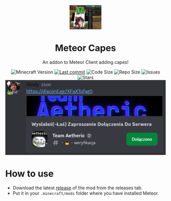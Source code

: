 <div align="center">
  <!-- Logo and Title -->
  <img src="https://github.com/Gllody/meteor-capes/blob/master/meteorcapes.png?raw=true" alt="logo" width="20%"/>
  <h1>Meteor Capes</h1>
  <p>An addon to Meteor Client adding capes!</p>

  <!-- Fancy badges -->
  <img src="https://img.shields.io/badge/Minecraft%20Version-1.21.4-blue" alt="Minecraft Version">
  <a href="https://github.com/Gllody/meteor-capes/commits/master"><img src="https://img.shields.io/github/last-commit/Gllody/meteor-capes?logo=git" alt="Last commit"></a>
  <img src="https://img.shields.io/github/languages/code-size/Gllody/meteor-capes" alt="Code Size">
  <img src="https://img.shields.io/github/repo-size/Gllody/meteor-capes" alt="Repo Size">
  <img src="https://img.shields.io/github/issues/Gllody/meteor-capes" alt="Issues">
  <img src="https://img.shields.io/github/stars/Gllody/meteor-capes" alt="Stars">
</div>
<div align="center">
  <a href="https://discord.gg/XFaXTqfag5"><img src="https://github.com/Gllody/meteor-capes/blob/master/discord.png?raw=true"></a>
</div>

# How to use
- Download the latest [release](/../../releases) of the mod from the releases tab.
- Put it in your `.minecraft/mods` folder where you have installed Meteor.
